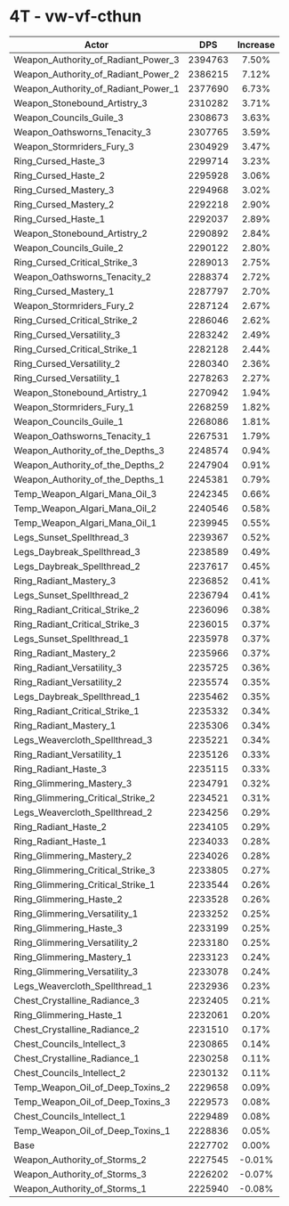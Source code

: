# 4T - vw-vf-cthun
| Actor | DPS | Increase |
|---|:---:|:---:|
|Weapon_Authority_of_Radiant_Power_3|2394763|7.50%|
|Weapon_Authority_of_Radiant_Power_2|2386215|7.12%|
|Weapon_Authority_of_Radiant_Power_1|2377690|6.73%|
|Weapon_Stonebound_Artistry_3|2310282|3.71%|
|Weapon_Councils_Guile_3|2308673|3.63%|
|Weapon_Oathsworns_Tenacity_3|2307765|3.59%|
|Weapon_Stormriders_Fury_3|2304929|3.47%|
|Ring_Cursed_Haste_3|2299714|3.23%|
|Ring_Cursed_Haste_2|2295928|3.06%|
|Ring_Cursed_Mastery_3|2294968|3.02%|
|Ring_Cursed_Mastery_2|2292218|2.90%|
|Ring_Cursed_Haste_1|2292037|2.89%|
|Weapon_Stonebound_Artistry_2|2290892|2.84%|
|Weapon_Councils_Guile_2|2290122|2.80%|
|Ring_Cursed_Critical_Strike_3|2289013|2.75%|
|Weapon_Oathsworns_Tenacity_2|2288374|2.72%|
|Ring_Cursed_Mastery_1|2287797|2.70%|
|Weapon_Stormriders_Fury_2|2287124|2.67%|
|Ring_Cursed_Critical_Strike_2|2286046|2.62%|
|Ring_Cursed_Versatility_3|2283242|2.49%|
|Ring_Cursed_Critical_Strike_1|2282128|2.44%|
|Ring_Cursed_Versatility_2|2280340|2.36%|
|Ring_Cursed_Versatility_1|2278263|2.27%|
|Weapon_Stonebound_Artistry_1|2270942|1.94%|
|Weapon_Stormriders_Fury_1|2268259|1.82%|
|Weapon_Councils_Guile_1|2268086|1.81%|
|Weapon_Oathsworns_Tenacity_1|2267531|1.79%|
|Weapon_Authority_of_the_Depths_3|2248574|0.94%|
|Weapon_Authority_of_the_Depths_2|2247904|0.91%|
|Weapon_Authority_of_the_Depths_1|2245381|0.79%|
|Temp_Weapon_Algari_Mana_Oil_3|2242345|0.66%|
|Temp_Weapon_Algari_Mana_Oil_2|2240546|0.58%|
|Temp_Weapon_Algari_Mana_Oil_1|2239945|0.55%|
|Legs_Sunset_Spellthread_3|2239367|0.52%|
|Legs_Daybreak_Spellthread_3|2238589|0.49%|
|Legs_Daybreak_Spellthread_2|2237617|0.45%|
|Ring_Radiant_Mastery_3|2236852|0.41%|
|Legs_Sunset_Spellthread_2|2236794|0.41%|
|Ring_Radiant_Critical_Strike_2|2236096|0.38%|
|Ring_Radiant_Critical_Strike_3|2236015|0.37%|
|Legs_Sunset_Spellthread_1|2235978|0.37%|
|Ring_Radiant_Mastery_2|2235966|0.37%|
|Ring_Radiant_Versatility_3|2235725|0.36%|
|Ring_Radiant_Versatility_2|2235574|0.35%|
|Legs_Daybreak_Spellthread_1|2235462|0.35%|
|Ring_Radiant_Critical_Strike_1|2235332|0.34%|
|Ring_Radiant_Mastery_1|2235306|0.34%|
|Legs_Weavercloth_Spellthread_3|2235221|0.34%|
|Ring_Radiant_Versatility_1|2235126|0.33%|
|Ring_Radiant_Haste_3|2235115|0.33%|
|Ring_Glimmering_Mastery_3|2234791|0.32%|
|Ring_Glimmering_Critical_Strike_2|2234521|0.31%|
|Legs_Weavercloth_Spellthread_2|2234256|0.29%|
|Ring_Radiant_Haste_2|2234105|0.29%|
|Ring_Radiant_Haste_1|2234033|0.28%|
|Ring_Glimmering_Mastery_2|2234026|0.28%|
|Ring_Glimmering_Critical_Strike_3|2233805|0.27%|
|Ring_Glimmering_Critical_Strike_1|2233544|0.26%|
|Ring_Glimmering_Haste_2|2233528|0.26%|
|Ring_Glimmering_Versatility_1|2233252|0.25%|
|Ring_Glimmering_Haste_3|2233199|0.25%|
|Ring_Glimmering_Versatility_2|2233180|0.25%|
|Ring_Glimmering_Mastery_1|2233123|0.24%|
|Ring_Glimmering_Versatility_3|2233078|0.24%|
|Legs_Weavercloth_Spellthread_1|2232936|0.23%|
|Chest_Crystalline_Radiance_3|2232405|0.21%|
|Ring_Glimmering_Haste_1|2232061|0.20%|
|Chest_Crystalline_Radiance_2|2231510|0.17%|
|Chest_Councils_Intellect_3|2230865|0.14%|
|Chest_Crystalline_Radiance_1|2230258|0.11%|
|Chest_Councils_Intellect_2|2230132|0.11%|
|Temp_Weapon_Oil_of_Deep_Toxins_2|2229658|0.09%|
|Temp_Weapon_Oil_of_Deep_Toxins_3|2229573|0.08%|
|Chest_Councils_Intellect_1|2229489|0.08%|
|Temp_Weapon_Oil_of_Deep_Toxins_1|2228836|0.05%|
|Base|2227702|0.00%|
|Weapon_Authority_of_Storms_2|2227545|-0.01%|
|Weapon_Authority_of_Storms_3|2226202|-0.07%|
|Weapon_Authority_of_Storms_1|2225940|-0.08%|
